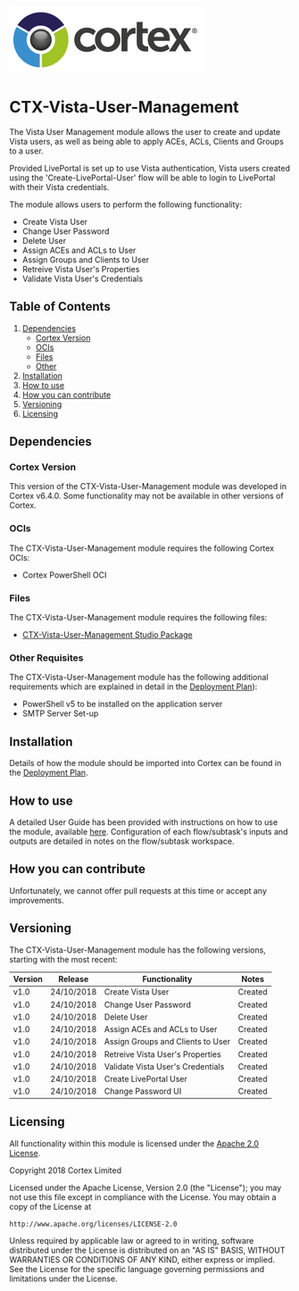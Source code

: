 <a href="https://www.cortex-ia.co.uk/" target="_blank"><img src="https://github.com/CortexIATest/CTXImages/blob/master/Cortex-350-120.png" alt="Welcome to Cortex!" width="350" height="120" border="0"></a>

# CTX-Vista-User-Management
The Vista User Management module allows the user to create and update Vista users, as well as being able to apply ACEs, ACLs, Clients and Groups to a user. 

Provided LivePortal is set up to use Vista authentication, Vista users created using the 'Create-LivePortal-User' flow will be able to login to LivePortal with their Vista credentials.

The module allows users to perform the following functionality:
* Create Vista User
* Change User Password
* Delete User
* Assign ACEs and ACLs to User
* Assign Groups and Clients to User
* Retreive Vista User's Properties
* Validate Vista User's Credentials

## Table of Contents
1) [Dependencies](#dependencies)
    * [Cortex Version](#cortex-version)
    * [OCIs](#ocis)
    * [Files](#files)
    * [Other](#other)
1) [Installation](#installation)
1) [How to use](#how-to-use)
1) [How you can contribute](#how-you-can-contribute)
1) [Versioning](#versioning)
1) [Licensing](#licensing)

## Dependencies
### Cortex Version
This version of the CTX-Vista-User-Management module was developed in Cortex v6.4.0. Some functionality may not be available in other versions of Cortex.

### OCIs
The CTX-Vista-User-Management module requires the following Cortex OCIs:
* Cortex PowerShell OCI


### Files
The CTX-Vista-User-Management module requires the following files:
* [CTX-Vista-User-Management Studio Package](https://github.com/CortexIntelligentAutomation/CTX-Vista-User-Management/releases/download/v1.0/CTX-Vista-User-Management.studiopkg)

### Other Requisites
The CTX-Vista-User-Management module has the following additional requirements which are explained in detail in the [Deployment Plan](https://github.com/CortexIntelligentAutomation/CTX-Vista-User-Management/blob/master/CTX-Vista-User-Management%20-%20Deployment%20Plan.pdf)):
* PowerShell v5 to be installed on the application server
* SMTP Server Set-up

## Installation
Details of how the module should be imported into Cortex can be found in the [Deployment Plan](https://github.com/CortexIntelligentAutomation/CTX-Vista-User-Management/blob/master/CTX-Vista-User-Management%20-%20Deployment%20Plan.pdf).

## How to use
A detailed User Guide has been provided with instructions on how to use the module, available [here](https://github.com/CortexIntelligentAutomation/CTX-Vista-User-Management/blob/master/CTX-Vista-User-Management%20-%20User%20Guide.pdf ). Configuration of each flow/subtask's inputs and outputs are detailed in notes on the flow/subtask workspace.

## How you can contribute
Unfortunately, we cannot offer pull requests at this time or accept any improvements.

## Versioning
The CTX-Vista-User-Management module has the following versions, starting with the most recent:

Version | Release | Functionality | Notes
------------ | ------------- | ----------- | -----------
v1.0 | 24/10/2018 | Create Vista User | Created 
v1.0 | 24/10/2018 | Change User Password | Created
v1.0 | 24/10/2018 | Delete User | Created
v1.0 | 24/10/2018 | Assign ACEs and ACLs to User | Created
v1.0 | 24/10/2018 | Assign Groups and Clients to User | Created
v1.0 | 24/10/2018 | Retreive Vista User's Properties | Created
v1.0 | 24/10/2018 | Validate Vista User's Credentials | Created
v1.0 | 24/10/2018 | Create LivePortal User | Created
v1.0 | 24/10/2018 | Change Password UI | Created



## Licensing
All functionality within this module is licensed under the [Apache 2.0 License](https://www.apache.org/licenses/LICENSE-2.0).

Copyright 2018 Cortex Limited

Licensed under the Apache License, Version 2.0 (the "License");
you may not use this file except in compliance with the License.
You may obtain a copy of the License at

    http://www.apache.org/licenses/LICENSE-2.0

Unless required by applicable law or agreed to in writing, software
distributed under the License is distributed on an "AS IS" BASIS,
WITHOUT WARRANTIES OR CONDITIONS OF ANY KIND, either express or implied.
See the License for the specific language governing permissions and
limitations under the License.
